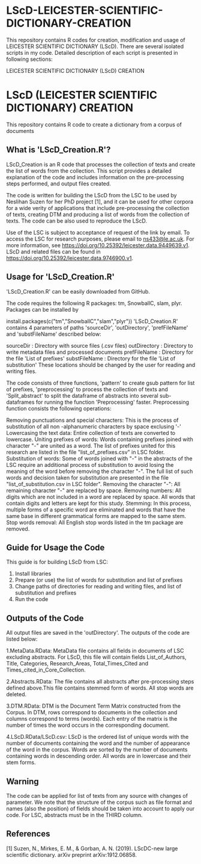 # LScD-LEICESTER-SCIENTIFIC-DICTIONARY-CREATION

This repository contains R codes for creation, modification and usage of LEICESTER SCIENTIFIC DICTIONARY (LScD). There are several isolated scripts in my code. Detailed description of each script is presented in following sections:

LEICESTER SCIENTIFIC DICTIONARY (LScD) CREATION

# LScD (LEICESTER SCIENTIFIC DICTIONARY) CREATION
This repository contains R code to create a dictionary from a corpus of documents

## What is 'LScD_Creation.R'?
LScD_Creation is an R code that processes the collection of texts and create the list of words from the collection. This script provides a detailed explanation of the code and includes information on the pre-processing steps performed, and output files created.

The code is written for building the LScD from the LSC to be used by Neslihan Suzen for her PhD project [1], and it can be used for other corpora for a wide verity of applications that include pre-processing the collection of texts, creating DTM and producing a list of words from the collection of texts. The code can be also used to reproduce the LScD.

Use of the LSC is subject to acceptance of request of the link by email. To access the LSC for research purposes, please email to ns433@le.ac.uk. For more information, see https://doi.org/10.25392/leicester.data.9449639.v1. LScD and related files can be found in https://doi.org/10.25392/leicester.data.9746900.v1.

## Usage for 'LScD_Creation.R'
'LScD_Creation.R' can be easily downloaded from GitHub.

The code requires the following R packages: tm, SnowballC, slam, plyr. Packages can be installed by

install.packages(c("tm","SnowballC","slam","plyr"))
'LScD_Creation.R' contains 4 parameters of paths 'sourceDir', 'outDirectory', 'prefFileName' and 'substFileName' described below:

 sourceDir     : Directory with source files (.csv files)
 outDirectory  : Directory to write metadata files and processed documents
 prefFileName  : Directory for the file 'List of prefixes'
 substFileName : Directory for the file 'List of substitution'
These locations should be changed by the user for reading and writing files.

The code consists of three functions, 'pattern' to create gsub pattern for list of prefixes, 'preprocessing' to process the collection of texts and 'Split_abstract' to split the dataframe of abstracts into several sub-dataframes for running the function 'Preprocessing' faster. Preprocessing function consists the following operations:

Removing punctuations and special characters: This is the process of substitution of all non -alphanumeric characters by space exclusing '-'
Lowercasing the text data: Entire collection of texts are converted to lowercase.
Uniting prefixes of words: Words containing prefixes joined with character "-" are united as a word. The list of prefixes united for this research are listed in the file "list_of_prefixes.csv" in LSC folder.
Substitution of words: Some of words joined with "-" in the abstracts of the LSC require an additional process of substitution to avoid losing the meaning of the word before removing the character "-". The full list of such words and decision taken for substitution are presented in the file "list_of_substitution.csv in LSC folder".
Removing the character "-": All remaining character "-" are replaced by space.
Removing numbers: All digits which are not included in a word are replaced by space. All words that contain digits and letters are kept for this study.
Stemming: In this process, multiple forms of a specific word are eliminated and words that have the same base in different grammatical forms are mapped to the same stem.
Stop words removal: All English stop words listed in the tm package are removed.

##  Guide for Usage the Code
This guide is for building LScD from LSC:

1. Install libraries
2. Prepare (or use) the list of words for substitution and list of prefixes  
3. Change paths of directories for reading and writing files, and list of substitution and prefixes
4. Run the code
##  Outputs of the Code
All output files are saved in the 'outDirectory'. The outputs of the code are listed below:

1.MetaData.RData: MetaData file contains all fields in documents of LSC excluding abstracts. For LScD, this file will contain fields List_of_Authors, Title, Categories, Research_Areas, Total_Times_Cited and Times_cited_in_Core_Collection.

2.Abstracts.RData: The file contains all abstracts after pre-processing steps defined above.This file contains stemmed form of words. All stop words are deleted.

3.DTM.RData: DTM is the Document Term Matrix constructed from the Corpus. In DTM, rows correspond to documents in the collection and columns correspond to terms (words). Each entry of the matrix is the number of times the word occurs in the corresponding document.

4.LScD.RData/LScD.csv: LScD is the ordered list of unique words with the number of documents containing the word and the number of appearance of the word in the corpus. Words are sorted by the number of documents containing words in descending order. All words are in lowercase and their stem forms.

## Warning
The code can be applied for list of texts from any source with changes of parameter. We note that the structure of the corpus such as file format and names (also the position) of fields should be taken into account to apply our code. For LSC, abstracts must be in the THIRD column.

## References
[1] Suzen, N., Mirkes, E. M., & Gorban, A. N. (2019). LScDC-new large scientific dictionary. arXiv preprint arXiv:1912.06858.
